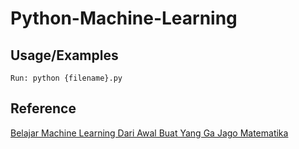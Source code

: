 # Python-Machine-Learning

## Usage/Examples

```Run: python {filename}.py```

## Reference

[Belajar Machine Learning Dari Awal Buat Yang Ga Jago Matematika](https://www.youtube.com/watch?v=WH1SduDRL_Y&ab_channel=Nauval)